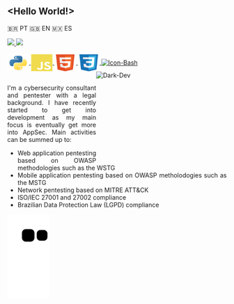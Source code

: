 ## <Hello World!>

🇧🇷 PT 🇬🇧 EN 🇲🇽 ES

 <a href="https://github.com/julio-cfa">
  <img height="150em" src="https://github-readme-stats.vercel.app/api?username=julio-cfa&show_icons=true&theme=dark&include_all_commits=true&count_private=true"/>
  <img height="150em" src="https://github-readme-stats.vercel.app/api/top-langs/?username=julio-cfa&layout=compact&langs_count=7&theme=dark"/>
</div>
<div style="display: inline_block"><br>
  <img align="center" alt="Icon-Python" height="40" width="50" src="https://raw.githubusercontent.com/devicons/devicon/master/icons/python/python-original.svg">
  <img align="center" alt="Icon-Js" height="40" width="50" src="https://raw.githubusercontent.com/devicons/devicon/master/icons/javascript/javascript-plain.svg">
  <img align="center" alt="Icon-HTML" height="40" width="50" src="https://raw.githubusercontent.com/devicons/devicon/master/icons/html5/html5-original.svg">
  <img align="center" alt="Icon-CSS" height="40" width="50" src="https://raw.githubusercontent.com/devicons/devicon/master/icons/css3/css3-original.svg">
  <img align="center" alt="Icon-Bash" height="40" width="40" src="https://cdn3.brettterpstra.com/uploads/2015/02/terminal-longshadow.png">
  <!-- <img align="right" height="250px" width="250px" alt="Rafa-yoda" src="https://media0.giphy.com/media/L8K62iTDkzGX6/giphy.gif"> -->
  <img align="right" height="200px" width="300px" alt="Dark-Dev" src="https://cdn.dribbble.com/users/2131993/screenshots/4948736/thoughtworks-gif_dribbble.gif">
</a> </div>

 ##
 
 <div align="justify">
 I'm a cybersecurity consultant and pentester with a legal background. I have recently started to get into development as my main focus is eventually get more into AppSec. Main activities can be summed up to:
 <p></p>
 <ul>
  <li>Web application pentesting based on OWASP methodologies such as the WSTG</li>
  <li>Mobile application pentesting based on OWASP metholodogies such as the MSTG</li>
  <li>Network pentesting based on MITRE ATT&CK</li>
  <li>ISO/IEC 27001 and 27002 compliance</li>
  <li>Brazilian Data Protection Law (LGPD) compliance</li>
 </ul>
</div>

![Snake animation](https://github.com/julio-cfa/julio-cfa/blob/output/github-contribution-grid-snake.svg)
